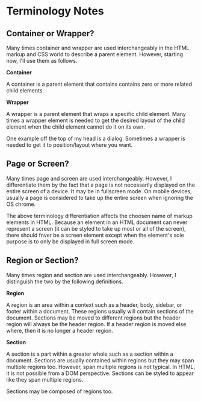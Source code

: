 # Terminology Notes


## Container or Wrapper?

Many times container and wrapper are used interchangeably in the HTML markup and
CSS world to describe a parent element.  However, starting now, I'll use them as
follows.

**Container**

A container is a parent element that contains contains zero or more related
child elements.

**Wrapper**

A wrapper is a parent element that wraps a specific child element.  Many times
a wrapper element is needed to get the desired layout of the child element when
the child element cannot do it on its own.

One example off the top of my head is a dialog.  Sometimes a wrapper is needed
to get it to position/layout where you want.


## Page or Screen?

Many times page and screen are used interchangeably.  However, I differentiate
them by the fact that a page is not necessarily displayed on the entire screen
of a device.  It may be in fullscreen mode.  On mobile devices, usually a page
is considered to take up the entire screen when ignoring the OS chrome.

The above terminology differentiation affects the choosen name of markup
elements in HTML.  Because an element in an HTML document can never represent a
screen (it can be styled to take up most or all of the screen), there should
fnver be a screen element except when the element's sole purpose is to only be
displayed in full screen mode.


## Region or Section?

Many times region and section are used interchangeably.  However, I distinguish
the two by the following definitions.

**Region**

A region is an area within a context such as a header, body, sidebar, or footer
within a document.  These regions usually will contain sections of the document.
Sections may be moved to different regions but the header region will always be
the header region.  If a header region is moved else where, then it is no longer
a header region.

**Section**

A section is a part within a greater whole such as a section within a document.
Sections are usually contained within regions but they may span multiple
regions too.  However, span multiple regions is not typical.  In HTML, it is
not possible from a DOM perspective.  Sections can be styled to appear like
they span multiple regions.

Sections may be composed of regions too.
